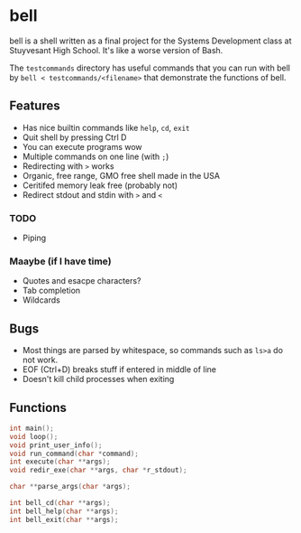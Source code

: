 # bell

bell is a shell written as a final project for the Systems Development class at Stuyvesant High School.
It's like a worse version of Bash.

The `testcommands` directory has useful commands that you can run with bell by `bell < testcommands/<filename>` that demonstrate the functions of bell.

## Features

- Has nice builtin commands like `help`, `cd`, `exit`
- Quit shell by pressing Ctrl D
- You can execute programs wow
- Multiple commands on one line (with `;`)
- Redirecting with `>` works
- Organic, free range, GMO free shell made in the USA
- Ceritifed memory leak free (probably not)
- Redirect stdout and stdin with `>` and `<`

### TODO
- Piping

### Maaybe (if I have time)
- Quotes and esacpe characters?
- Tab completion
- Wildcards

## Bugs
- Most things are parsed by whitespace, so commands such as `ls>a` do not work.
- EOF (Ctrl+D) breaks stuff if entered in middle of line
- Doesn't kill child processes when exiting

## Functions
```c
int main();
void loop();
void print_user_info();
void run_command(char *command);
int execute(char **args);
void redir_exe(char **args, char *r_stdout);

char **parse_args(char *args);

int bell_cd(char **args);
int bell_help(char **args);
int bell_exit(char **args);
```
